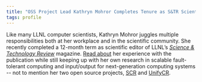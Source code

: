 ```yaml
---
title: "OSS Project Lead Kathryn Mohror Completes Tenure as S&TR Scientific Editor"
tags: profile
---
```


Like many LLNL computer scientists, Kathryn Mohror juggles multiple responsibilities both at her workplace and in the scientific community. She recently completed a 12-month term as scientific editor of LLNL’s [*Science & Technology Review*](https://str.llnl.gov/) magazine. [Read about](https://computing.llnl.gov/newsroom/kathryn-mohror-completes-tenure-str-scientific-editor) her experience with the publication while still keeping up with her own research in scalable fault-tolerant computing and input/output for next-generation computing systems -- not to mention her two open source projects, [SCR](https://github.com/LLNL/scr) and [UnifyCR](https://github.com/LLNL/UnifyCR).
